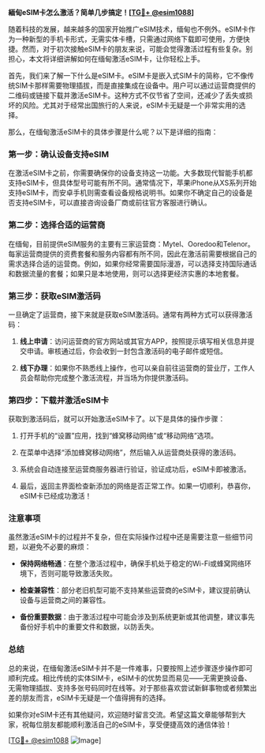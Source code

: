 **緬甸eSIM卡怎么激活？简单几步搞定！[[TG💪+ @esim1088](https://t.me/s/esim1088)]**

随着科技的发展，越来越多的国家开始推广eSIM技术，缅甸也不例外。eSIM卡作为一种新型的手机卡形式，无需实体卡槽，只需通过网络下载即可使用，方便快捷。然而，对于初次接触eSIM卡的朋友来说，可能会觉得激活过程有些复杂。别担心，本文将详细讲解如何在缅甸激活eSIM卡，让你轻松上手。

首先，我们来了解一下什么是eSIM卡。eSIM卡是嵌入式SIM卡的简称，它不像传统SIM卡那样需要物理插拔，而是直接集成在设备中。用户可以通过运营商提供的二维码或链接下载并激活eSIM卡。这种方式不仅节省了空间，还减少了丢失或损坏的风险。尤其对于经常出国旅行的人来说，eSIM卡无疑是一个非常实用的选择。

那么，在缅甸激活eSIM卡的具体步骤是什么呢？以下是详细的指南：

### 第一步：确认设备支持eSIM

在激活eSIM卡之前，你需要确保你的设备支持这一功能。大多数现代智能手机都支持eSIM卡，但具体型号可能有所不同。通常情况下，苹果iPhone从XS系列开始支持eSIM卡，而安卓手机则需查看设备规格说明书。如果你不确定自己的设备是否支持eSIM卡，可以直接咨询设备厂商或前往官方客服进行确认。

### 第二步：选择合适的运营商

在缅甸，目前提供eSIM服务的主要有三家运营商：Mytel、Ooredoo和Telenor。每家运营商提供的资费套餐和服务内容都有所不同，因此在激活前需要根据自己的需求选择合适的运营商。例如，如果你经常需要国际漫游，可以选择支持国际通话和数据流量的套餐；如果只是本地使用，则可以选择更经济实惠的本地套餐。

### 第三步：获取eSIM激活码

一旦确定了运营商，接下来就是获取eSIM激活码。通常有两种方式可以获得激活码：

1. **线上申请**：访问运营商的官方网站或其官方APP，按照提示填写相关信息并提交申请。审核通过后，你会收到一封包含激活码的电子邮件或短信。
   
2. **线下办理**：如果你不熟悉线上操作，也可以亲自前往运营商的营业厅，工作人员会帮助你完成整个激活流程，并当场为你提供激活码。

### 第四步：下载并激活eSIM卡

获取到激活码后，就可以开始激活eSIM卡了。以下是具体的操作步骤：

1. 打开手机的“设置”应用，找到“蜂窝移动网络”或“移动网络”选项。
   
2. 在菜单中选择“添加蜂窝移动网络”，然后输入从运营商处获得的激活码。

3. 系统会自动连接至运营商服务器进行验证，验证成功后，eSIM卡即被激活。

4. 最后，返回主界面检查新添加的网络是否正常工作。如果一切顺利，恭喜你，eSIM卡已经成功激活！

### 注意事项

虽然激活eSIM卡的过程并不复杂，但在实际操作过程中还是需要注意一些细节问题，以避免不必要的麻烦：

- **保持网络畅通**：在整个激活过程中，确保手机处于稳定的Wi-Fi或蜂窝网络环境下，否则可能导致激活失败。
  
- **检查兼容性**：部分老旧机型可能不支持某些运营商的eSIM卡，建议提前确认设备与运营商之间的兼容性。

- **备份重要数据**：由于激活过程中可能会涉及到系统更新或其他调整，建议事先备份好手机中的重要文件和数据，以防丢失。

### 总结

总的来说，在缅甸激活eSIM卡并不是一件难事，只要按照上述步骤逐步操作即可顺利完成。相比传统的实体SIM卡，eSIM卡的优势显而易见——无需更换设备、无需物理插拔、支持多张号码同时在线等。对于那些喜欢尝试新鲜事物或者频繁出差的朋友而言，eSIM卡无疑是一个值得拥有的选择。

如果你对eSIM卡还有其他疑问，欢迎随时留言交流。希望这篇文章能够帮到大家，祝每位朋友都能顺利激活自己的eSIM卡，享受便捷高效的通信体验！

[[TG💪+ @esim1088](https://t.me/s/esim1088) ![Image](https://i.postimg.cc/4NQfJmqS/Snipaste-2025-05-13-00-14-12.png)]